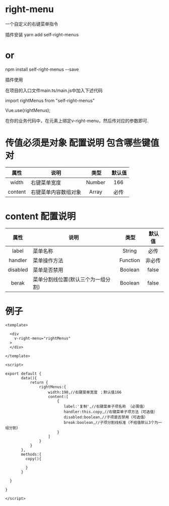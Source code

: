 # right-menu
一个自定义的右键菜单指令


插件安装
yarn add self-right-menus

# or

npm install self-right-menus --save

插件使用

在项目的入口文件main.ts/main.js中加入下述代码

import rightMenus from "self-right-menus"

Vue.use(rightMenus);

在你的业务代码中，在元素上绑定v-right-menu，然后传对应的参数即可.


# 传值必须是对象  配置说明 包含哪些键值对

属性  |  说明  |  类型  |  默认值
:-------: | -------  |  :-------:  |  :-------:
width |  右键菜单宽度  | Number | 166
content |  右键菜单内容数组对象  |  Array  |  必传

# content 配置说明
属性  |  说明  |  类型  |  默认值
:-------: | -------  |  :-------:  |  :-------:
label | 菜单名称 | String | 必传
handler | 菜单操作方法 | Function | 非必传
disabled | 菜单是否禁用 | Boolean | false 
berak | 菜单分割线位置(默认三个为一组分割) | Boolean | false

# 例子

```vue
<template>

  <div
    v-right-menu="rightMenus"
  >
  </div>

</template>

<script>

export default {
       data(){
           return {
               rightMenus:{
                   width:190,//右键菜单宽度 ；默认值166
                   content:[
                       {
                          label:'复制',//右键菜单子项名称 （必需值）
                          handler:this.copy,//右键菜单子项方法（可选值）
                          disabled:boolean,//子项是否禁用（可选值）
                          break:boolean,//子项分割线标准（不给值默认3个为一组分割）
                       }
                   ]
               }
           }
       },
       methods:{
         copy(){

         }
       }

  }

}

</script>
```




